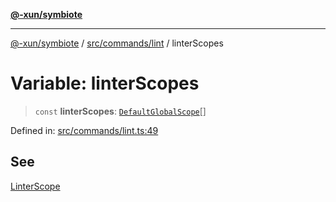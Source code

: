 [**@-xun/symbiote**](../../../../README.md)

***

[@-xun/symbiote](../../../../README.md) / [src/commands/lint](../README.md) / linterScopes

# Variable: linterScopes

> `const` **linterScopes**: [`DefaultGlobalScope`](../../../configure/enumerations/DefaultGlobalScope.md)[]

Defined in: [src/commands/lint.ts:49](https://github.com/Xunnamius/symbiote/blob/f7710f4f934dcf5d1854513049f64b1f4706241a/src/commands/lint.ts#L49)

## See

[LinterScope](../../../configure/enumerations/DefaultGlobalScope.md)
